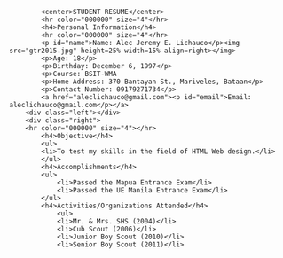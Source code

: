 

			<center>STUDENT RESUME</center>
			<hr color="000000" size="4"</hr>
			<h4>Personal Information</h4>
			<hr color="000000" size="4"</hr>
			<p id="name">Name: Alec Jeremy E. Lichauco</p><img src="gtr2015.jpg" height=25% width=15% align=right></img>
			<p>Age: 18</p>
			<p>Birthday: December 6, 1997</p>
			<p>Course: BSIT-WMA
			<p>Home Address: 370 Bantayan St., Mariveles, Bataan</p>
			<p>Contact Number: 09179271734</p>
			<a href="aleclichauco@gmail.com"><p id="email">Email: aleclichauco@gmail.com</p></a>
		<div class="left"></div>
		<div class="right">
		<hr color="000000" size="4"></hr>
			<h4>Objective</h4>
			<ul>
			<li>To test my skills in the field of HTML Web design.</li>
			</ul>
			<h4>Accomplishments</h4>
			<ul>
				<li>Passed the Mapua Entrance Exam</li>
				<li>Passed the UE Manila Entrance Exam</li>
			</ul>
			<h4>Activities/Organizations Attended</h4>
				<ul>
				<li>Mr. & Mrs. SHS (2004)</li>
				<li>Cub Scout (2006)</li>
				<li>Junior Boy Scout (2010)</li>
				<li>Senior Boy Scout (2011)</li>
		
